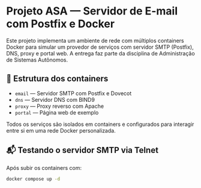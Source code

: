 # Projeto ASA — Servidor de E-mail com Postfix e Docker

Este projeto implementa um ambiente de rede com múltiplos containers Docker para simular um provedor de serviços com servidor SMTP (Postfix), DNS, proxy e portal web. A entrega faz parte da disciplina de Administração de Sistemas Autônomos.

## 🧱 Estrutura dos containers

- `email` — Servidor SMTP com Postfix e Dovecot
- `dns` — Servidor DNS com BIND9
- `proxy` — Proxy reverso com Apache
- `portal` — Página web de exemplo

Todos os serviços são isolados em containers e configurados para interagir entre si em uma rede Docker personalizada.

## 📬 Testando o servidor SMTP via Telnet

Após subir os containers com:

```bash
docker compose up -d


